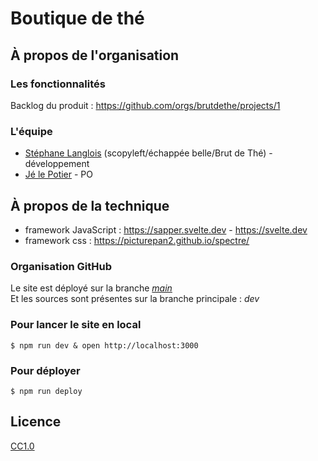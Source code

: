 # Boutique de thé

## À propos de l'organisation

### Les fonctionnalités 

Backlog du produit : https://github.com/orgs/brutdethe/projects/1

### L'équipe

- [Stéphane Langlois](https://github.com/pntbr) (scopyleft/échappée belle/Brut de Thé) - développement
- [Jé le Potier](https://www.theiere-tasse.com) - PO 

## À propos de la technique

- framework JavaScript : https://sapper.svelte.dev - https://svelte.dev
- framework css : https://picturepan2.github.io/spectre/

### Organisation GitHub

Le site est déployé sur la branche [_main_](https://github.com/brutdethe/shop/tree/main)  
Et les sources sont présentes sur la branche principale : _dev_

### Pour lancer le site en local

`$ npm run dev & open http://localhost:3000`

### Pour déployer 

`$ npm run deploy`

## Licence

[CC1.0](LICENSE)
